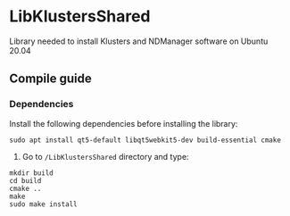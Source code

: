 # LibKlustersShared

Library needed to install Klusters and NDManager software on Ubuntu 20.04

## Compile guide

### Dependencies

Install the following dependencies before installing  the library:
```
sudo apt install qt5-default libqt5webkit5-dev build-essential cmake
```

  1. Go to `/LibKlustersShared` directory and type:
  ```
  mkdir build
  cd build
  cmake ..
  make
  sudo make install
  ```
